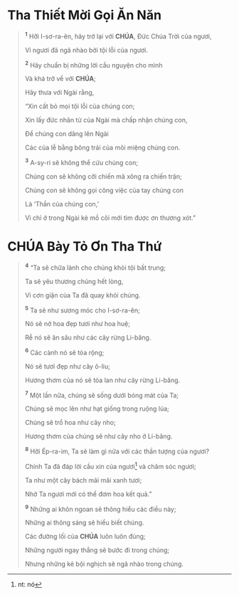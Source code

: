 # Tha Thiết Mời Gọi Ăn Năn

> <sup><b>1</b></sup> Hỡi I-sơ-ra-ên, hãy trở lại với **CHÚA**, Đức Chúa Trời của ngươi,
>
> Vì ngươi đã ngã nhào bởi tội lỗi của ngươi.
>
> <sup><b>2</b></sup> Hãy chuẩn bị những lời cầu nguyện cho mình
>
> Và khá trở về với **CHÚA**;
>
> Hãy thưa với Ngài rằng,
>
> “Xin cất bỏ mọi tội lỗi của chúng con;
>
> Xin lấy đức nhân từ của Ngài mà chấp nhận chúng con,
>
> Để chúng con dâng lên Ngài
>
> Các của lễ bằng bông trái của môi miệng chúng con.
>
> <sup><b>3</b></sup> A-sy-ri sẽ không thể cứu chúng con;
>
> Chúng con sẽ không cỡi chiến mã xông ra chiến trận;
>
> Chúng con sẽ không gọi công việc của tay chúng con
>
> Là ‘Thần của chúng con,’
>
> Vì chỉ ở trong Ngài kẻ mồ côi mới tìm được ơn thương xót.”

# **CHÚA** Bày Tỏ Ơn Tha Thứ

> <sup><b>4</b></sup> “Ta sẽ chữa lành cho chúng khỏi tội bất trung;
>
> Ta sẽ yêu thương chúng hết lòng,
>
> Vì cơn giận của Ta đã quay khỏi chúng.
>
> <sup><b>5</b></sup> Ta sẽ như sương móc cho I-sơ-ra-ên;
>
> Nó sẽ nở hoa đẹp tươi như hoa huệ;
>
> Rễ nó sẽ ăn sâu như các cây rừng Li-băng.
>
> <sup><b>6</b></sup> Các cành nó sẽ tỏa rộng;
>
> Nó sẽ tươi đẹp như cây ô-liu;
>
> Hương thơm của nó sẽ tỏa lan như cây rừng Li-băng.
>
> <sup><b>7</b></sup> Một lần nữa, chúng sẽ sống dưới bóng mát của Ta;
>
> Chúng sẽ mọc lên như hạt giống trong ruộng lúa;
>
> Chúng sẽ trổ hoa như cây nho;
>
> Hương thơm của chúng sẽ như cây nho ở Li-băng.
>
> <sup><b>8</b></sup> Hỡi Ép-ra-im, Ta sẽ làm gì nữa với các thần tượng của ngươi?
>
> Chính Ta đã đáp lời cầu xin của ngươi[^1-c7f70805-544f-4427-9584-6681e79d69dc] và chăm sóc ngươi;
>
> Ta như một cây bách mãi mãi xanh tươi;
>
> Nhờ Ta ngươi mới có thể đơm hoa kết quả.”
>
> <sup><b>9</b></sup> Những ai khôn ngoan sẽ thông hiểu các điều này;
>
> Những ai thông sáng sẽ hiểu biết chúng.
>
> Các đường lối của **CHÚA** luôn luôn đúng;
>
> Những người ngay thẳng sẽ bước đi trong chúng;
>
> Nhưng những kẻ bội nghịch sẽ ngã nhào trong chúng.

[^1-c7f70805-544f-4427-9584-6681e79d69dc]: nt: nó